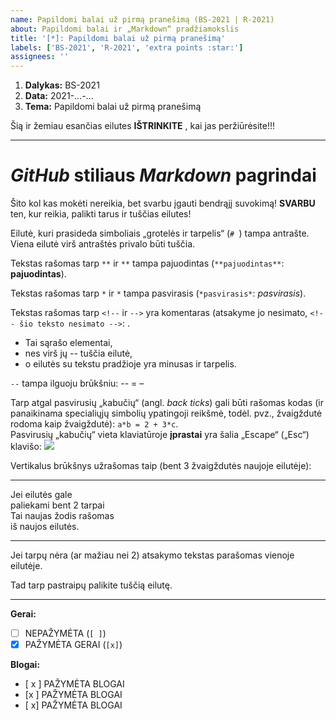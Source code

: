 ```yaml
---
name: Papildomi balai už pirmą pranešimą (BS-2021 | R-2021)
about: Papildomi balai ir „Markdown“ pradžiamokslis
title: '[*]: Papildomi balai už pirmą pranešimą'
labels: ['BS-2021', 'R-2021', 'extra points :star:']
assignees: ''
---
```


<!-- Pranešimo temos NEKEISKITE! -->

<!--
  „GitHub“ svetainėje atsakymus rašykite „Write“, 
  o rezultatą (prieš siųsdami) peržiūrėkite „View“ kortelėje.
  
  
  Prieš tęsdami, pirmiausia pažiūrėkite, kaip atsakymas (kiekviena eilutė) atrodo 
  „View“ kortelėje, ir kurios eilutės yra komentarai.
  Po to grįžkite į „Write“ ir tinkamai užpildykite šią formą.

  Prieš pateikdami atsakymą, REIKIAMAS EILUTES I^TRINKITE ir vėl patikrinkite, 
  kaip atsakymas atrodo „View“ kortelėje.
-->


<!--
  Laukelyje „Dalykas“ įrašykite trumpąjį dalyko pavadinimą:
     - BS-2021, jei jūsų klausomas kursas yra „Biostatistika“;
     - R-2021,  jei jūsų klausomas kursas yra „Įvadas į duomenų analizę programa R (R-2021)“;
     
     - Jei klausote abu dalykus, šioje formoje rašykite BS-2021 | R-2021
-->



1. **Dalykas:** BS-2021      <!-- Įrašyti: BS-2021, R-2021, arba BS-2021 | R-2021 -->
2. **Data:** 2021-...-...      <!-- Įrašyti datą -->
3. **Tema:** Papildomi balai už pirmą pranešimą      <!-- !!! Šios eilutės nekeisti -->


<!-- Žemiau esančias eilutes IŠTRINKITE, kai jas peržiūrėsite!!! -->

Šią ir žemiau esančias eilutes **IŠTRINKITE** , kai jas peržiūrėsite!!!

***

# *GitHub* stiliaus *Markdown* pagrindai 

Šito kol kas mokėti nereikia, bet svarbu įgauti bendrąjį suvokimą!
**SVARBU** ten, kur reikia, palikti tarus ir tuščias eilutes!

Eilutė, kuri prasideda simboliais „grotelės ir tarpelis“ (`# `) tampa antrašte. 
Viena eilutė virš antraštės privalo būti tuščia.

Tekstas rašomas tarp `**` ir `**` tampa pajuodintas (`**pajuodintas**`: **pajuodintas**). 

Tekstas rašomas tarp `*` ir `*` tampa pasvirasis (`*pasvirasis*`: *pasvirasis*).

Tekstas rašomas tarp `<!--` ir `-->` yra komentaras (atsakyme jo nesimato, `<!-- šio teksto nesimato -->`: <!-- šio teksto nesimato --> .

- Tai sąrašo elementai, 
- nes virš jų -- tuščia eilutė, 
- o eilutės su tekstu pradžioje yra minusas ir tarpelis. 

`--` tampa ilguoju brūkšniu: -- = –

Tarp atgal pasvirusių „kabučių“ (angl. *back ticks*) gali būti rašomas kodas (ir panaikinama specialiųjų simbolių ypatingoji reikšmė, todėl. pvz., žvaigždutė rodoma kaip žvaigždutė): `a*b = 2 + 3*c`.  
Pasvirusių „kabučių“ vieta klaviatūroje **įprastai** yra šalia „Escape“ („Esc“) klavišo: ![](https://www.computerhope.com/cdn/keyboard/tilde.jpg)


Vertikalus brūkšnys užrašomas taip (bent 3 žvaigždutės naujoje eilutėje):

***

Jei eilutės gale  
paliekami bent 2 tarpai  
Tai naujas žodis rašomas   
iš naujos eilutės.

***

Jei
tarpų nėra
(ar mažiau nei 2)
atsakymo tekstas parašomas
vienoje eilutėje.

Tad tarp pastraipų
palikite tuščią
eilutę.

***

<!--
 Kai prašo reikiamose vietose pažymėti [x], žinokite, kad tarp
 [ ir x, ir ] tarpų neturi būti:
     NEPAŽYMĖTA:      [ ]
     PAŽYMĖTA GERAI:  [x]
     PAŽYMĖTA BLOGAI: [ x ], [ x], arba [x ]
-->

**Gerai:**

- [ ] NEPAŽYMĖTA     (`[ ]`)
- [x] PAŽYMĖTA GERAI (`[x]`)

**Blogai:**

- [ x ] PAŽYMĖTA BLOGAI
- [x ]  PAŽYMĖTA BLOGAI
- [ x]  PAŽYMĖTA BLOGAI
